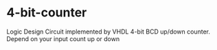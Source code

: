 # 4-bit-counter
Logic Design Circuit implemented by VHDL 4-bit BCD up/down counter. Depend on your input count up or down
